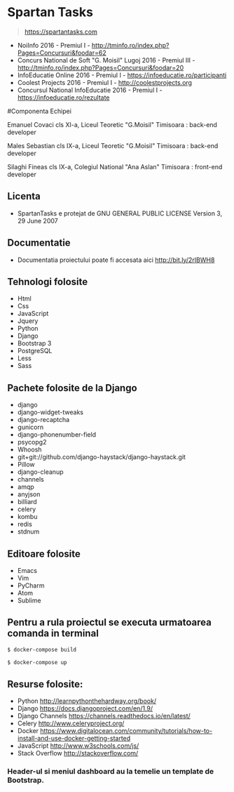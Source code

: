 # Spartan Tasks
> https://spartantasks.com

* NoiInfo 2016 - Premiul I - http://tminfo.ro/index.php?Pages=Concursuri&foodar=62
* Concurs National de Soft "G. Moisil"  Lugoj 2016 - Premiul III - http://tminfo.ro/index.php?Pages=Concursuri&foodar=20
* InfoEducatie Online 2016 - Premiul I - https://infoeducatie.ro/participanti
* Coolest Projects 2016 - Premiul I - http://coolestprojects.org
* Concursul National InfoEducatie 2016 - Premiul I - https://infoeducatie.ro/rezultate

#Componenta Echipei

Emanuel Covaci
cls XI-a, Liceul Teoretic "G.Moisil" Timisoara : 
back-end developer

Males Sebastian
cls IX-a, Liceul Teoretic "G.Moisil" Timisoara : 
back-end developer

Silaghi Fineas
cls IX-a, Colegiul National "Ana Aslan" Timisoara :
front-end developer

## Licenta 
* SpartanTasks e protejat de GNU GENERAL PUBLIC LICENSE Version 3, 29 June 2007

## Documentatie
* Documentatia proiectului poate fi accesata aici http://bit.ly/2rIBWH8

## Tehnologi folosite
* Html
* Css
* JavaScript
* Jquery
* Python
* Django
* Bootstrap 3
* PostgreSQL
* Less
* Sass


## Pachete folosite de la  Django
* django
* django-widget-tweaks
* django-recaptcha
* gunicorn
* django-phonenumber-field
* psycopg2
* Whoosh
* git+git://github.com/django-haystack/django-haystack.git 
* Pillow
* django-cleanup
* channels
* amqp
* anyjson
* billiard
* celery
* kombu
* redis
* stdnum


## Editoare folosite
* Emacs
* Vim
* PyCharm
* Atom
* Sublime

## Pentru a rula proiectul se executa urmatoarea comanda in terminal 
```sh
$ docker-compose build
```
```sh
$ docker-compose up
```
## Resurse folosite: 
* Python http://learnpythonthehardway.org/book/
* Django https://docs.djangoproject.com/en/1.9/
* Django Channels  https://channels.readthedocs.io/en/latest/
* Celery http://www.celeryproject.org/
* Docker https://www.digitalocean.com/community/tutorials/how-to-install-and-use-docker-getting-started
* JavaScript http://www.w3schools.com/js/
* Stack Overflow http://stackoverflow.com/

### Header-ul si meniul dashboard au la temelie un template de Bootstrap.
